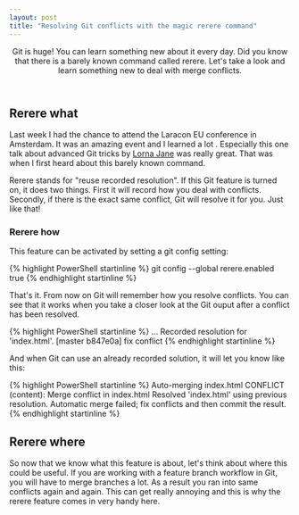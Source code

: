 ```yaml
---
layout: post
title: "Resolving Git conflicts with the magic rerere command"
---
```


<header>
Git is huge! You can learn something new about it every day. Did you know that there is a barely known command called
rerere. Let's take a look and learn something new to deal with merge conflicts.
</header>

## Rerere what

Last week I had the chance to attend the Laracon EU conference in Amsterdam. It was an amazing event and I learned a lot
. Especially this one talk about advanced Git tricks by [Lorna Jane](http://www.lornajane.net/) was really great. That
was when I first heard about this barely known command.

Rerere stands for "reuse recorded resolution". If this Git feature is turned on, it does two things. First it will
record how you deal with conflicts. Secondly, if there is the exact same conflict, Git will resolve it for
you. Just like that!

### Rerere how
This feature can be activated by setting a git config setting:

{% highlight PowerShell startinline %}
git config --global rerere.enabled true
{% endhighlight startinline %}

That's it. From now on Git will remember how you resolve conflicts. You can see that it works when you take a closer 
look at the Git ouput after a conflict has been resolved.

{% highlight PowerShell startinline %}
...
Recorded resolution for 'index.html'.
[master b847e0a] fix conflict
{% endhighlight startinline %}

And when Git can use an already recorded solution, it will let you know like this:

{% highlight PowerShell startinline %}
Auto-merging index.html
CONFLICT (content): Merge conflict in index.html
Resolved 'index.html' using previous resolution.
Automatic merge failed; fix conflicts and then commit the result.
{% endhighlight startinline %}

## Rerere where
So now that we know what this feature is about, let's think about where this could be useful. If you are working with a
feature branch workflow in Git, you will have to merge branches a lot. As a result you ran into same conflicts again and
 again. This can get really annoying and this is why the rerere feature comes in very handy here.
